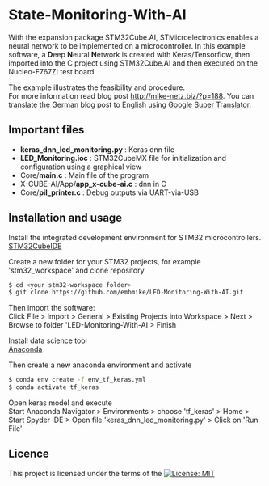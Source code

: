 # State-Monitoring-With-AI

With the expansion package STM32Cube.AI, STMicroelectronics enables a neural network to be implemented on a microcontroller. In this example software, a **D**eep **N**eural **N**etwork is created with Keras/Tensorflow, then imported into the C project using STM32Cube.AI and then executed on the Nucleo-F767ZI test board.
   
The example illustrates the feasibility and procedure.   
For more information read blog post http://mike-netz.biz/?p=188. You can translate the German blog post to English using [Google Super Translator](https://chrome.google.com/webstore/detail/super-translator/gndffjifnojlkfkbeejiojebebdbgekd).


## Important files
- **keras_dnn_led_monitoring.py** : Keras dnn file
- **LED_Monitoring.ioc** : STM32CubeMX file for initialization and configuration using a graphical view
- Core/**main.c** : Main file of the program
- X-CUBE-AI/App/**app_x-cube-ai.c** : dnn in C
- Core/**pil_printer.c** : Debug outputs via UART-via-USB


## Installation and usage

Install the integrated development environment for STM32 microcontrollers.    
[STM32CubeIDE](https://www.st.com/en/development-tools/stm32cubeide.html)

Create a new folder for your STM32 projects, for example 'stm32_workspace' and clone repository
```sh
$ cd <your stm32-workspace folder>
$ git clone https://github.com/embmike/LED-Monitoring-With-AI.git
```

Then import the software:   
Click File > Import > General > Existing Projects into Workspace > Next > Browse to folder 'LED-Monitoring-With-AI > Finish

Install data science tool   
[Anaconda](https://www.anaconda.com/)

Then create a new anaconda environment and activate
```sh
$ conda env create -f env_tf_keras.yml
$ conda activate tf_keras
```
Open keras model and execute    
Start Anaconda Navigator > Environments > choose 'tf_keras' > Home > Start Spyder IDE > Open file 'keras_dnn_led_monitoring.py' > Click on 'Run File'


## Licence
This project is licensed under the terms of the [![License: MIT](https://img.shields.io/badge/License-MIT-yellow.svg)](https://opensource.org/licenses/MIT)

